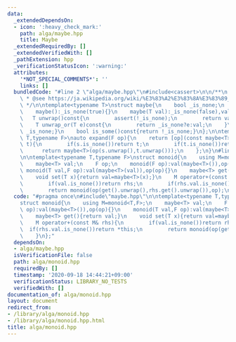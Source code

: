 ```yaml
---
data:
  _extendedDependsOn:
  - icon: ':heavy_check_mark:'
    path: alga/maybe.hpp
    title: Maybe
  _extendedRequiredBy: []
  _extendedVerifiedWith: []
  _pathExtension: hpp
  _verificationStatusIcon: ':warning:'
  attributes:
    '*NOT_SPECIAL_COMMENTS*': ''
    links: []
  bundledCode: "#line 2 \"alga/maybe.hpp\"\n#include<cassert>\n\n/**\n * @brief Maybe\n\
    \ * @see https://ja.wikipedia.org/wiki/%E3%83%A2%E3%83%8A%E3%83%89_(%E3%83%97%E3%83%AD%E3%82%B0%E3%83%A9%E3%83%9F%E3%83%B3%E3%82%B0)#Maybe%E3%83%A2%E3%83%8A%E3%83%89\n\
    \ */\n\ntemplate<typename T>\nstruct maybe{\n    bool _is_none;\n    T val;\n\
    \    maybe():_is_none(true){}\n    maybe(T val):_is_none(false),val(val){}\n \
    \   T unwrap()const{\n        assert(!_is_none);\n        return val;\n    }\n\
    \    T unwrap_or(T e)const{\n        return _is_none?e:val;\n    }\n    bool is_none()const{return\
    \ _is_none;}\n    bool is_some()const{return !_is_none;}\n};\n\ntemplate<typename\
    \ T,typename F>\nauto expand(F op){\n    return [op](const maybe<T>& s,const maybe<T>&\
    \ t){\n        if(s.is_none())return t;\n        if(t.is_none())return s;\n  \
    \      return maybe<T>(op(s.unwrap(),t.unwrap()));\n    };\n}\n#line 3 \"alga/monoid.hpp\"\
    \n\ntemplate<typename T,typename F>\nstruct monoid{\n    using M=monoid<T,F>;\n\
    \    maybe<T> val;\n    F op;\n    monoid(F op):val(maybe<T>()),op(op){}\n   \
    \ monoid(T val,F op):val(maybe<T>(val)),op(op){}\n    maybe<T> get(){return val;}\n\
    \    void set(T x){return val=maybe<T>(x);}\n    M operator+(const M& rhs){\n\
    \        if(val.is_none())return rhs;\n        if(rhs.val.is_none())return *this;\n\
    \        return monoid(op(get().unwrap(),rhs.get().unwrap()),op);\n    }\n};\n"
  code: "#pragma once\n#include\"maybe.hpp\"\n\ntemplate<typename T,typename F>\n\
    struct monoid{\n    using M=monoid<T,F>;\n    maybe<T> val;\n    F op;\n    monoid(F\
    \ op):val(maybe<T>()),op(op){}\n    monoid(T val,F op):val(maybe<T>(val)),op(op){}\n\
    \    maybe<T> get(){return val;}\n    void set(T x){return val=maybe<T>(x);}\n\
    \    M operator+(const M& rhs){\n        if(val.is_none())return rhs;\n      \
    \  if(rhs.val.is_none())return *this;\n        return monoid(op(get().unwrap(),rhs.get().unwrap()),op);\n\
    \    }\n};"
  dependsOn:
  - alga/maybe.hpp
  isVerificationFile: false
  path: alga/monoid.hpp
  requiredBy: []
  timestamp: '2020-09-18 14:44:21+09:00'
  verificationStatus: LIBRARY_NO_TESTS
  verifiedWith: []
documentation_of: alga/monoid.hpp
layout: document
redirect_from:
- /library/alga/monoid.hpp
- /library/alga/monoid.hpp.html
title: alga/monoid.hpp
---
```

